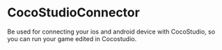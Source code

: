 CocoStudioConnector
===================

Be used for connecting your ios and android device with CocoStudio, so you can run your game edited in Cocostudio.

